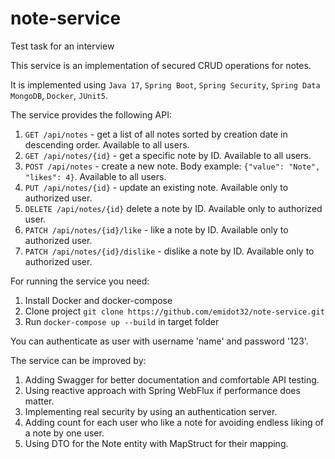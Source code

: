 # note-service
Test task for an interview

This service is an implementation of secured CRUD operations for notes. 

It is implemented using `Java 17`, `Spring Boot`, `Spring Security`, `Spring Data MongoDB`, `Docker`, `JUnit5`.

The service provides the following API: 
1) `GET /api/notes` - get a list of all notes sorted by creation date in descending order. Available to all users.
2) `GET /api/notes/{id}` - get a specific note by ID. Available to all users.
3) `POST /api/notes` - create a new note. Body example: ```{"value": "Note", "likes": 4}```. Available to all users.
4) `PUT /api/notes/{id}` - update an existing note. Available only to authorized user. 
5) `DELETE /api/notes/{id}` delete a note by ID. Available only to authorized user. 
6) `PATCH /api/notes/{id}/like` - like a note by ID. Available only to authorized user. 
7) `PATCH /api/notes/{id}/dislike` - dislike a note by ID. Available only to authorized user.

For running the service you need:
1) Install Docker and docker-compose
2) Clone project `git clone https://github.com/emidot32/note-service.git`
3) Run `docker-compose up --build` in target folder

You can authenticate as user with username 'name' and password '123'.

The service can be improved by:
1) Adding Swagger for better documentation and comfortable API testing.
2) Using reactive approach with Spring WebFlux if performance does matter.
3) Implementing real security by using an authentication server.
4) Adding count for each user who like a note for avoiding endless liking of a note by one user.
5) Using DTO for the Note entity with MapStruct for their mapping.